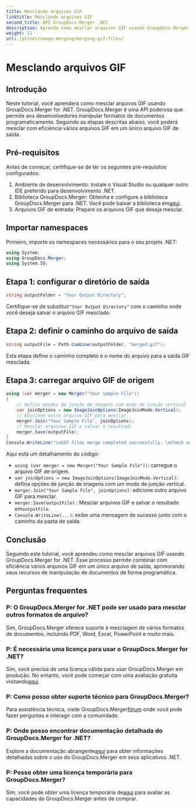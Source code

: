 ```yaml
---
title: Mesclando arquivos GIF
linktitle: Mesclando arquivos GIF
second_title: API GroupDocs.Merger .NET
description: Aprenda como mesclar arquivos GIF usando GroupDocs.Merger for .NET. Combine vários GIFs programaticamente com instruções passo a passo.
weight: 11
url: /pt/net/image-merging/merging-gif-files/
---
```


# Mesclando arquivos GIF

## Introdução
Neste tutorial, você aprenderá como mesclar arquivos GIF usando GroupDocs.Merger for .NET. GroupDocs.Merger é uma API poderosa que permite aos desenvolvedores manipular formatos de documentos programaticamente. Seguindo as etapas descritas abaixo, você poderá mesclar com eficiência vários arquivos GIF em um único arquivo GIF de saída.
## Pré-requisitos
Antes de começar, certifique-se de ter os seguintes pré-requisitos configurados:
1. Ambiente de desenvolvimento: Instale o Visual Studio ou qualquer outro IDE preferido para desenvolvimento .NET.
2.  Biblioteca GroupDocs.Merger: Obtenha e configure a biblioteca GroupDocs.Merger para .NET. Você pode baixar a biblioteca em[aqui](https://releases.groupdocs.com/merger/net/).
3. Arquivos GIF de entrada: Prepare os arquivos GIF que deseja mesclar.

## Importar namespaces
Primeiro, importe os namespaces necessários para o seu projeto .NET:
```csharp
using System; 
using GroupDocs.Merger;
using System.IO;
```
## Etapa 1: configurar o diretório de saída
```csharp
string outputFolder = "Your Output Directory";
```
 Certifique-se de substituir`"Your Output Directory"` com o caminho onde você deseja salvar o arquivo GIF mesclado.
## Etapa 2: definir o caminho do arquivo de saída
```csharp
string outputFile = Path.Combine(outputFolder, "merged.gif");
```
Esta etapa define o caminho completo e o nome do arquivo para a saída GIF mesclada.
## Etapa 3: carregar arquivo GIF de origem
```csharp
using (var merger = new Merger("Your Sample File"))
{
    // Defina opções de junção de imagens com modo de junção vertical
    var joinOptions = new ImageJoinOptions(ImageJoinMode.Vertical);
    // Adicione outro arquivo GIF para mesclar
    merger.Join("Your Sample File", joinOptions);
    // Mesclar arquivos GIF e salvar o resultado
    merger.Save(outputFile);
}
Console.WriteLine("\nGIF files merge completed successfully. \nCheck output in {0}", outputFolder);
```
Aqui está um detalhamento do código:
- `using (var merger = new Merger("Your Sample File"))`: carregue o arquivo GIF de origem.
- `var joinOptions = new ImageJoinOptions(ImageJoinMode.Vertical)`: defina opções de junção de imagens com um modo de junção vertical.
- `merger.Join("Your Sample File", joinOptions)`: adicione outro arquivo GIF para mesclar.
- `merger.Save(outputFile)` : Mesclar arquivos GIF e salvar o resultado em`outputFile`.
- `Console.WriteLine(...)`: exibe uma mensagem de sucesso junto com o caminho da pasta de saída.

## Conclusão
Seguindo este tutorial, você aprendeu como mesclar arquivos GIF usando GroupDocs.Merger for .NET. Esse processo permite combinar com eficiência vários arquivos GIF em um único arquivo de saída, aprimorando seus recursos de manipulação de documentos de forma programática.

## Perguntas frequentes
### P: O GroupDocs.Merger for .NET pode ser usado para mesclar outros formatos de arquivo?
Sim, GroupDocs.Merger oferece suporte à mesclagem de vários formatos de documentos, incluindo PDF, Word, Excel, PowerPoint e muito mais.
### P: É necessária uma licença para usar o GroupDocs.Merger for .NET?
 Sim, você precisa de uma licença válida para usar GroupDocs.Merger em produção. No entanto, você pode começar com uma avaliação gratuita visitando[aqui](https://releases.groupdocs.com/).
### P: Como posso obter suporte técnico para GroupDocs.Merger?
 Para assistência técnica, visite GroupDocs.Merger[fórum](https://forum.groupdocs.com/c/merger/32) onde você pode fazer perguntas e interagir com a comunidade.
### P: Onde posso encontrar documentação detalhada do GroupDocs.Merger for .NET?
 Explore a documentação abrangente[aqui](https://tutorials.groupdocs.com/merger/net/) para obter informações detalhadas sobre o uso do GroupDocs.Merger em seus aplicativos .NET.
### P: Posso obter uma licença temporária para GroupDocs.Merger?
 Sim, você pode obter uma licença temporária de[aqui](https://purchase.groupdocs.com/temporary-license/) para avaliar as capacidades do GroupDocs.Merger antes de comprar.